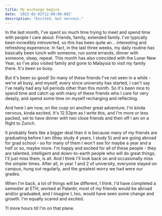 ```yaml
---
title: My exchange begins
date: '2023-02-02T12:00:00.00Z'
description: "Excited, but nervous."
---
```


In the last month, I've spent so much time trying to meet and spend time with people I care about. Friends, family, extended family. I've typically been incredibly introverted, so this has been quite an... interesting and refreshing experience. In fact, in the last three weeks, my daily routine has basically been lunch with someone, run some errands, dinner with someone, sleep, repeat. This month has also coincided with the Lunar New Year, so I've also visited family and gone to Malaysia to visit my family there. It's been so busy. 

But it's been so good! So many of these friends I've not seen in a while - we're all busy, and myself, every since university has started, I can't say I've really had any lull periods other than this month. So it's been nice to spend time and catch up with many of these friends who I care for very deeply, and spend some time on myself recharging and reflecting. 

And here I am now, on the cusp on another great adventure. I'm kinda nervous, kinda excited. It's 12.53pm as I write this, and I'm more or less packed, set to have dinner with two close friends and then off I am on a flight to Zurich. 

It probably feels like a bigger deal than it is because many of my friends are graduating before I am (they study 4 years, I study 5) and are going abroad for grad school - so for many of them I won't see for maybe a year and a half or so, maybe more. I'm happy and excited for all of these people - they are talented, intelligent and down-to-earth people who will do great things; I'll just miss them, is all. And I think I'll look back on and occasionally miss the simpler times. After all, in year 1 and 2 of university, everyone stayed on campus, hung out regularly, and the greatest worry we had were our grades. 

When I'm back, a lot of things will be different, I think. I'd have completed a semester at ETH, worked at Palantir, most of my friends would be abroad and/or graduated, and I imagine I, too, would have seen some change and growth. I'm equally scared and excited. 

11 more hours till I'm on that plane.